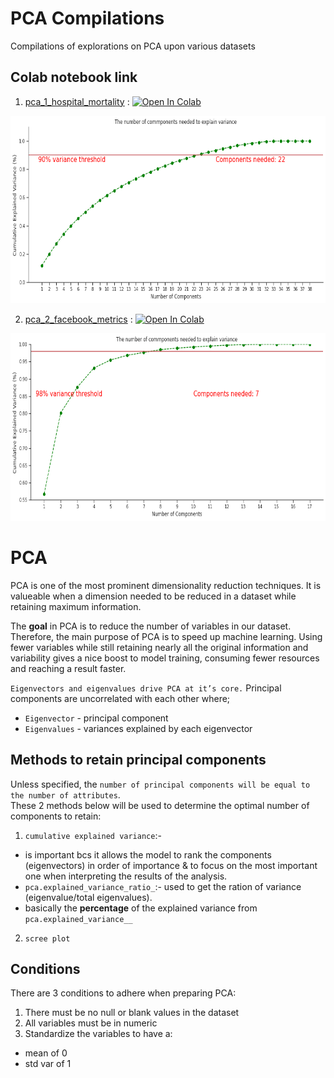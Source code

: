 # PCA Compilations
Compilations of explorations on PCA upon various datasets

## Colab notebook link
1. [pca_1_hospital_mortality](https://github.com/ArdaniahJ/Principal_Component_Analysis_Compilations/blob/main/PCA1/pca_1_hospital_mortality.py) : [![Open In Colab](https://colab.research.google.com/assets/colab-badge.svg)](https://colab.research.google.com/drive/1kUwcos7tRANvbmzoun0mjf0FKv-l5rKc?usp=sharing)
<p align="center">
  <img src="https://github.com/ArdaniahJ/Principal_Component_Analysis_Compilations/blob/main/PCA1/PCA1.png" width="700px" height="300px" />
</p>


2. [pca_2_facebook_metrics](https://github.com/ArdaniahJ/Principal_Component_Analysis_Compilations/blob/main/PCA2/pca_2_facebook_metrics.py) : [![Open In Colab](https://colab.research.google.com/assets/colab-badge.svg)](https://colab.research.google.com/drive/1WD8lqCOQign0a7oNI7-HvyD61BI6nMxj?usp=sharing)
<p align="center">
  <img src="https://github.com/ArdaniahJ/Principal_Component_Analysis_Compilations/blob/main/PCA2/PCA2.png" width="700px" height="300px" />
</p>


# PCA
PCA is one of the most prominent dimensionality reduction techniques. It is valueable when a dimension needed to be reduced in a dataset while retaining maximum information. 

The __goal__ in PCA is to reduce the number of variables in our dataset. Therefore, the main purpose of PCA is to speed up machine learning. Using fewer variables while still retaining nearly all the original information and variability gives a nice boost to model training, consuming fewer resources and reaching a result faster.

`Eigenvectors and eigenvalues drive PCA at it’s core.` Principal components are uncorrelated with each other where;
+ `Eigenvector` - principal component
+ `Eigenvalues` - variances explained by each eigenvector


## Methods to retain principal components
Unless specified, the `number of principal components will be equal to the number of attributes`.<br> 
These 2 methods below will be used to determine the optimal number of components to retain:
1. `cumulative explained variance`:-
  + is important bcs it allows the model to rank the components (eigenvectors) in order of importance & to focus on the most important one when interpreting the results of the analysis.
  + `pca.explained_variance_ratio_`:- used to get the ration of variance (eigenvalue/total eigenvalues).
  + basically the __percentage__ of the explained variance from `pca.explained_variance__`
2. `scree plot`


## Conditions
There are 3 conditions to adhere when preparing PCA:
1. There must be no null or blank values in the dataset
2. All variables must be in numeric
3. Standardize the variables to have a:
  + mean of 0
  + std var of 1
 
